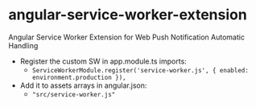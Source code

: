 # angular-service-worker-extension
Angular Service Worker Extension for Web Push Notification Automatic Handling

- Register the custom SW in app.module.ts imports:
  - `ServiceWorkerModule.register('service-worker.js', { enabled: environment.production }),`
- Add it to assets arrays in angular.json:
  - `"src/service-worker.js"`
